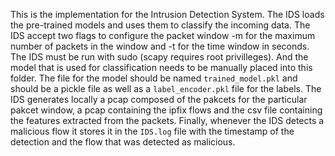 This is the implementation for the Intrusion Detection System. The IDS loads the pre-trained models and uses them to classify the incoming data. 
The IDS accept two flags to configure the packet window -m for the maximum number of packets in the window and -t for the time window in seconds.
The IDS must be run with sudo (scapy requires root privilleges).
And the model that is used for classification needs to be manually placed into this folder. The file for the model should be named `trained_model.pkl` and should be a pickle file as well as a `label_encoder.pkl` file for the labels.
The IDS generates locally a pcap composed of the pakcets for the particular pakcet window, a pcap containing the ipfix flows and the csv file containing the features extracted from the packets.
Finally, whenever the IDS detects a malicious flow it stores it in the `IDS.log` file with the timestamp of the detection and the flow that was detected as malicious.
